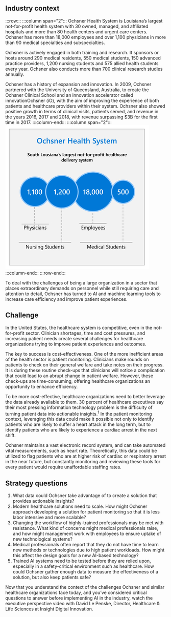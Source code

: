 ## Industry context

:::row:::
:::column span="2":::
Ochsner Health System is Louisiana’s largest not-for-profit health system with 30 owned, managed, and affiliated hospitals and more than 80 health centers and urgent care centers. Ochsner has more than 18,000 employees and over 1,100 physicians in more than 90 medical specialties and subspecialties.

Ochsner is actively engaged in both training and research. It sponsors or hosts around 290 medical residents, 550 medical students, 150 advanced practice providers, 1,200 nursing students and 575 allied health students every year. Ochsner also conducts more than 700 clinical research studies annually.

Ochsner has a history of expansion and innovation. In 2009, Ochsner partnered with the University of Queensland, Australia, to create the Ochsner Clinical School and an innovation accelerator called innovationOchsner (iO), with the aim of improving the experience of both patients and healthcare providers within their system. Ochsner also showed positive growth in terms of clinical visits, patients served, and revenue in the years 2016, 2017 and 2018, with revenue surpassing $3B for the first time in 2017.
:::column-end:::
:::column span="2":::
![Ochsner Health System: South Lousiana's largest not-for-profit healthcare delivery system. 1100 Physicians, 1200 nursing students, 1800 employees, 500 medical students](../media/1.6.2.A.Ochsner-Health-System-case-study-introduction1.jpg)
:::column-end:::
:::row-end:::

To deal with the challenges of being a large organization in a sector that places extraordinary demands on personnel while still requiring care and attention to detail, Ochsner has turned to AI and machine learning tools to increase care efficiency and improve patient experiences.

## Challenge

In the United States, the healthcare system is competitive, even in the not-for-profit sector. Clinician shortages, time and cost pressures, and increasing patient needs create several challenges for healthcare organizations trying to improve patient experiences and outcomes.

The key to success is cost-effectiveness. One of the more inefficient areas of the health sector is patient monitoring. Clinicians make rounds on patients to check on their general welfare and take notes on their progress. It is during these routine check-ups that clinicians will notice a complication that could lead to an abrupt change in patient welfare. However, these check-ups are time-consuming, offering healthcare organizations an opportunity to enhance efficiency.

To be more cost-effective, healthcare organizations need to better leverage the data already available to them. 30 percent of healthcare executives say their most pressing information technology problem is the difficulty of turning patient data into actionable insights.<sup>1</sup> In the patient monitoring context, leveraging this data could make it possible not only to identify patients who are likely to suffer a heart attack in the long term, but to identify patients who are likely to experience a cardiac arrest in the next shift.

Ochsner maintains a vast electronic record system, and can take automated vital measurements, such as heart rate. Theoretically, this data could be utilized to flag patients who are at higher risk of cardiac or respiratory arrest in the near future, but constantly monitoring and reviewing these tools for every patient would require unaffordable staffing rates.

## Strategy questions

1. What data could Ochsner take advantage of to create a solution that provides actionable insights?
2. Modern healthcare solutions need to scale. How might Ochsner approach developing a solution for patient monitoring so that it is less labor intensive and more scalable?
3. Changing the workflow of highly-trained professionals may be met with resistance. What kind of concerns might medical professionals raise, and how might management work with employees to ensure uptake of new technological systems?
4. Medical professionals often report that they do not have time to learn new methods or technologies due to high patient workloads. How might this affect the design goals for a new AI-based technology?
5. Trained AI systems need to be tested before they are relied upon, especially in a safety-critical environment such as healthcare. How could Ochsner gather enough data to measure the effectiveness of a solution, but also keep patients safe?

Now that you understand the context of the challenges Ochsner and similar healthcare organizations face today, and you’ve considered critical questions to answer before implementing AI in the industry, watch the executive perspective video with David Le Penske, Director, Healthcare & Life Sciences at Insight Digital Innovation.